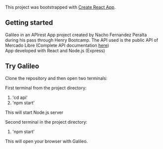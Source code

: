 This project was bootstrapped with [Create React App](https://github.com/facebook/create-react-app).

## Getting started

Galileo in an APIrest App project created by Nacho Fernandez Peralta during his pass through Henry Bootcamp.
The API used is the public API of Mercado Libre (Complete API documentation [here](https://api.mercadolibre.com/sites/MLA/search?q=iphone)) <br>
App developed with React and Node.js (Express)


## Try Galileo
Clone the repository and then open two terminals: <br>

First terminal from the project directory:
1. 'cd api' 
2. 'npm start' <br>

This will start Node.js server


Second terminal in the project directory:
1. 'npm start' <br>

This will open your browser with Galileo.

